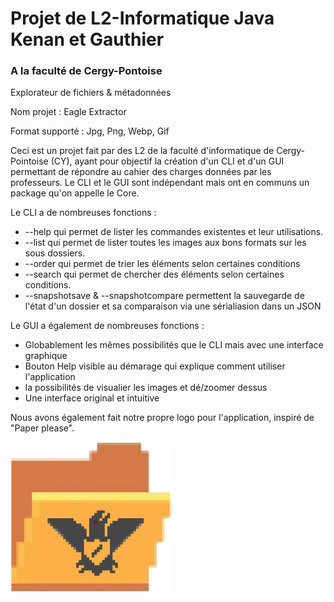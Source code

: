 # Projet de L2-Informatique Java Kenan et Gauthier
### A la faculté de Cergy-Pontoise

Explorateur de fichiers & métadonnées

Nom projet : Eagle Extractor

Format supporté : Jpg, Png, Webp, Gif

Ceci est un projet fait par des L2 de la faculté d'informatique de Cergy-Pointoise (CY),
ayant pour objectif la création d'un CLI et d'un GUI permettant de répondre au cahier des charges données par les professeurs.
Le CLI et le GUI sont indépendant mais ont en communs un package qu'on appelle le Core.

Le CLI a de nombreuses fonctions :
* --help qui permet de lister les commandes existentes et leur utilisations.
* --list qui permet de lister toutes les images aux bons formats sur les sous dossiers.
* --order qui permet de trier les éléments selon certaines conditions
* --search qui permet de chercher des éléments selon certaines conditions.
* --snapshotsave & --snapshotcompare permettent la sauvegarde de l'état d'un dossier et sa comparaison via une sérialiasion dans un JSON


Le GUI a également de nombreuses fonctions :
* Globablement les mêmes possibilités que le CLI mais avec une interface graphique
* Bouton Help visible au démarage qui explique comment utiliser l'application
* la possibilités de visualier les images et dé/zoomer dessus
* Une interface original et intuitive

Nous avons également fait notre propre logo pour l'application, inspiré de "Paper please".

![Image du logo](https://github.com/GauthierDefrance/Images-metadonnees-avec-Java/blob/main/sources/icon.png)
